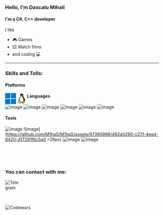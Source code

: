 ### Hello, I'm Dascalu Mihail 

#### I'm a C#, C++ developer

I like
-  🎮 Games
-  🎞️ Watch films
-  and coding 💻

---

### Skills and Tolls:

#### Platforms
[<img align="left" alt="Windows" width="36px" src="https://raw.githubusercontent.com/github/explore/379d49236d826364be968345e0a085d044108cff/topics/windows/windows.png">]()  [<img align="left" alt="Windows" width="36px" src="https://raw.githubusercontent.com/github/explore/80688e429a7d4ef2fca1e82350fe8e3517d3494d/topics/linux/linux.png">]()
#### Languages
![image](https://github.com/M1haS/M1haS/assets/97390968/9691d907-8e31-467b-8952-6bf5bffc67a6) ![image](https://github.com/M1haS/M1haS/assets/97390968/f3e14c53-83f8-476a-93db-866edc0e2ed1) ![image](https://github.com/M1haS/M1haS/assets/97390968/d3396651-b333-4e45-bdc0-07eb7270d1bf) ![image](https://github.com/M1haS/M1haS/assets/97390968/d1685be4-5744-4b17-9274-1e47b2c63f3b) ![image](https://github.com/M1haS/M1haS/assets/97390968/8678d501-c6a5-4ad1-83a1-cd0e4d9bc7c8) ![image](https://github.com/M1haS/M1haS/assets/97390968/7a808376-b737-47a8-a929-bf0a94fbe8f9)

#### Tools
![image](https://github.com/M1haS/M1haS/assets/97390968/d14fd243-2ac5-48cc-bf87-f7463846bb18) ![image](https://github.com/M1haS/M1haS/assets/97390968/492a0290-c27f-4eed-8420-d17291f6c5a0 =26px) ![image](https://github.com/M1haS/M1haS/assets/97390968/ffe3f7b1-b4b9-4737-8d5d-159cce3568e3) ![image](https://github.com/M1haS/M1haS/assets/97390968/e3824527-7147-4f6b-87dd-93ba8516b579)

<br />
<br />
<br />

### You can contact with me:
[<img align="left" alt="Telegram" width="46px" src="https://www.svgrepo.com/show/452115/telegram.svg">](https://t.me/Mixas_das)

<br />
<br />
<br />
<br />

![Codewars](https://www.codewars.com/users/M1haS/badges/large)






